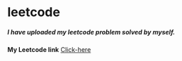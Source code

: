 # leetcode

##### I have uploaded my leetcode problem solved by myself.

**My Leetcode link**
[Click-here](https://leetcode.com/u/Mohanapriyan_M/)
